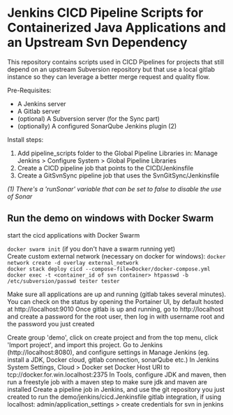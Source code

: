 # Jenkins CICD Pipeline Scripts for Containerized Java Applications and an Upstream Svn Dependency
This repository contains scripts used in CICD Pipelines for projects that still depend on an upstream Subversion 
repository but that use a local gitlab instance so they can leverage a better merge request and quality flow.  

Pre-Requisites: 
* A Jenkins server
* A Gitlab server
* (optional) A Subversion server (for the Sync part)
* (optionally) A configured SonarQube Jenkins plugin (2)

Install steps:
1. Add pipeline_scripts folder to the Global Pipeline Libraries in: Manage Jenkins > Configure System > Global Pipeline Libraries
2. Create a CICD pipeline job that points to the CICD/Jenkinsfile 
3. Create a GitSvnSync pipeline job that uses the SvnGitSync/Jenkinsfile

_(1) There's a 'runSonar' variable that can be set to false to disable the use of Sonar_  


## Run the demo on windows with Docker Swarm
start the cicd applications with Docker Swarm

`docker swarm init` (if you don't have a swarm running yet)  
Create custom external network (necessary on docker for windows): `docker network create -d overlay external_network`  
`docker stack deploy cicd --compose-file=Docker/docker-compose.yml`  
`docker exec -t <container_id of svn container> htpasswd -b /etc/subversion/passwd tester tester`  


Make sure all applications are up and running (gitlab takes several minutes). You can check on the status by opening
the Portainer UI, by default hosted at http://localhost:9010
Once gitlab is up and running, go to http://localhost and create a password for the root user, 
then log in with username root and the password you just created

Create group 'demo', click on create project and from the top menu, click 'Import project', and import this project.
Go to Jenkins (http://localhost:8080), and configure settings in Manage Jenkins (eg. install a JDK, Docker cloud, gitlab connection, sonarQube etc.)
In Jenkins System Settings, Cloud > Docker set Docker Host URI to tcp://docker.for.win.localhost:2375
In Tools, configure JDK and maven, then run a freestyle job with a maven step to make sure jdk and maven are installed 
Create a pipeline job in Jenkins, and use the git repository you just created to run the demo/jenkins/cicd.Jenkinsfile
gitlab integration, if using localhost: admin/application_settings > 
create credentials for svn in jenkins 